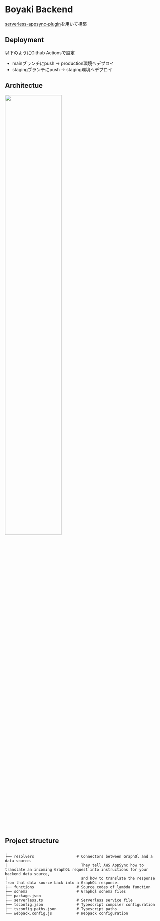 # Boyaki Backend
[serverless-appsync-plugin](https://github.com/sid88in/serverless-appsync-plugin)を用いて構築

## Deployment
以下のようにGithub Actionsで設定
- mainブランチにpush -> production環境へデプロイ
- stagingブランチにpush -> staging環境へデプロイ

## Architectue
<img src="https://user-images.githubusercontent.com/26875412/157812343-9d465204-3c59-4066-b170-ed236a35ef53.jpg" width="60%" />

## Project structure
```
.
├── resolvers                   # Connectors between GraphQl and a data source.
|                                 They tell AWS AppSync how to translate an incoming GraphQL request into instructions for your backend data source,
|                                 and how to translate the response from that data source back into a GraphQL response.
├── functions                   # Source codes of lambda function
├── schema                      # Graphql schema files
├── package.json
├── serverless.ts               # Serverless service file
├── tsconfig.json               # Typescript compiler configuration
├── tsconfig.paths.json         # Typescript paths
└── webpack.config.js           # Webpack configuration
```


